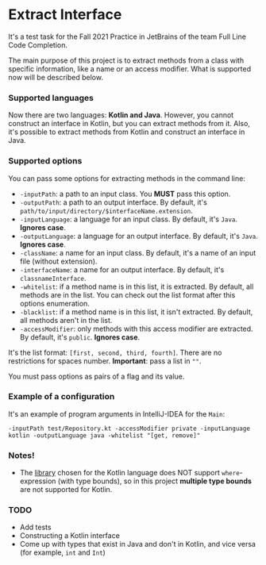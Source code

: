 # Extract Interface

It's a test task for the Fall 2021 Practice in JetBrains of the team Full Line Code Completion.

The main purpose of this project is to extract methods from a class with specific information, like a name or an access
modifier. What is supported now will be described below.

### Supported languages

Now there are two languages: **Kotlin and Java**. However, you cannot construct an interface in Kotlin, but you can extract
methods from it. Also, it's possible to extract methods from Kotlin and construct an interface in Java.

### Supported options

You can pass some options for extracting methods in the command line:
* `-inputPath`: a path to an input class. You **MUST** pass this option.
* `-outputPath`: a path to an output interface. By default, it's `path/to/input/directory/$interfaceName.extension`.
* `-inputLanguage`: a language for an input class. By default, it's `Java`. **Ignores case**.
* `-outputLanguage`: a language for an output interface. By default, it's `Java`. **Ignores case**.
* `-className`: a name for an input class. By default, it's a name of an input file (without extension).
* `-interfaceName`: a name for an output interface. By default, it's `classnameInterface`.
* `-whitelist`: if a method name is in this list, it is extracted. By default, all methods are in the list.
  You can check out the list format after this options enumeration.
* `-blacklist`: if a method name is in this list, it isn't extracted. By default, all methods aren't in the list.
* `-accessModifier`: only methods with this access modifier are extracted. By default, it's `public`. **Ignores case**.

It's the list format: `[first, second, third, fourth]`. There are no restrictions for spaces number. 
**Important**: pass a list in `""`.

You must pass options as pairs of a flag and its value.

### Example of a configuration

It's an example of program arguments in IntelliJ-IDEA for the `Main`:
```
-inputPath test/Repository.kt -accessModifier private -inputLanguage kotlin -outputLanguage java -whitelist "[get, remove]"
```

### Notes!

* The [library](https://github.com/kotlinx/ast) chosen for the Kotlin language does NOT support 
  `where`-expression (with type bounds), so in this project **multiple type bounds** are not supported for Kotlin.

### TODO

* Add tests
* Constructing a Kotlin interface
* Come up with types that exist in Java and don't in Kotlin, and vice versa (for example, `int` and `Int`)
